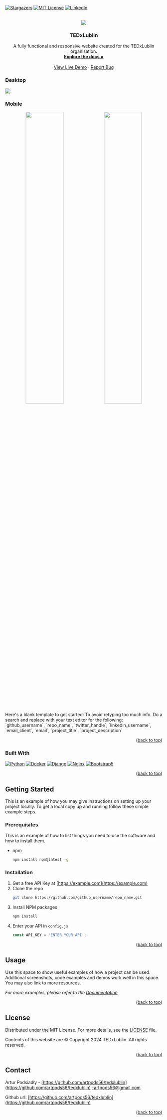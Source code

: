 <!-- Improved compatibility of back to top link: See: https://github.com/othneildrew/Best-README-Template/pull/73 -->
<a id="readme-top"></a>
<!--
*** Thanks for checking out the Best-README-Template. If you have a suggestion
*** that would make this better, please fork the repo and create a pull request
*** or simply open an issue with the tag "enhancement".
*** Don't forget to give the project a star!
*** Thanks again! Now go create something AMAZING! :D
-->



<!-- PROJECT SHIELDS -->
<!--
*** I'm using markdown "reference style" links for readability.
*** Reference links are enclosed in brackets [ ] instead of parentheses ( ).
*** See the bottom of this document for the declaration of the reference variables
*** for contributors-url, forks-url, etc. This is an optional, concise syntax you may use.
*** https://www.markdownguide.org/basic-syntax/#reference-style-links
-->

[![Stargazers][stars-shield]][stars-url]
[![MIT License][license-shield]][license-url]
[![LinkedIn][linkedin-shield]][linkedin-url]



<!-- PROJECT LOGO -->
<br />
<div align="center">
    <picture>
    <source media="(prefers-color-scheme: dark)" srcset="https://drive.google.com/thumbnail?id=1mQRgwnOrJriJkl7ytZ62mQWgSBou-81V&sz=w1620">
    <img src="https://drive.google.com/thumbnail?id=1oPbDHLCIUCQqh7qYySavEaJiFm_u6Xbw&sz=w1620">
    </picture>
<h3 align="center">TEDxLublin</h3>

  <p align="center">
    A fully functional and responsive website created for the TEDxLublin organisation.
    <br />
    <a href="https://github.com/artpods56/tedxlublin"><strong>Explore the docs »</strong></a>
    <br />
    <br />
    <a href="https://tedxlublin.rocks">View Live Demo</a>
    ·
    <a href="https://github.com/artpods56/tedxlublin/issues/new?assignees=&labels=&projects=&template=bug_report.md">Report Bug</a>

  </p>
</div>





<!-- ABOUT THE PROJECT -->
### Desktop
<img src="https://drive.google.com/thumbnail?id=1q_9E--cWjhfO5Ot4_291HbLMEdsTRKn5&sz=w1620"></img>

### Mobile
<p float="left" align="middle">
  <img src="https://drive.google.com/thumbnail?id=1m7pSt57pW7n5qsE9N9seeab-RSt-iNv_&sz=w1620" width="49%" /> 
  <img src="https://drive.google.com/thumbnail?id=1Xo6yP_AJzcLmoU8_Q1Qx4ONt1SfZirnf&sz=w1620" width="49%" />
</p>
Here's a blank template to get started: To avoid retyping too much info. Do a search and replace with your text editor for the following: `github_username`, `repo_name`, `twitter_handle`, `linkedin_username`, `email_client`, `email`, `project_title`, `project_description`

<p align="right">(<a href="#readme-top">back to top</a>)</p>



### Built With


[![Python][Python.org]][Python-url] [![Docker][Docker.com]][Docker-url] [![Django][Django.com]][Django-url] [![Nginx][Nginx.org]][Nginx-url] [![Bootstrap5][Bootstrap5.com]][Bootstrap5-url]


[JQuery.com]: https://img.shields.io/badge/jQuery-0769AD?style=for-the-badge&logo=jquery&logoColor=white
[Python.org]: https://img.shields.io/badge/Python-3776AB?style=for-the-badge&logo=python&logoColor=white
[Python-url]: https://www.python.org/
[Docker.com]: https://img.shields.io/badge/Docker-2496ED?style=for-the-badge&logo=docker&logoColor=white
[Docker-url]: https://www.docker.com/
[Django.com]: https://img.shields.io/badge/Django-092E20?style=for-the-badge&logo=django&logoColor=white
[Django-url]: https://www.djangoproject.com/
[Nginx.org]: https://img.shields.io/badge/Nginx-009639?style=for-the-badge&logo=nginx&logoColor=white
[Nginx-url]: https://nginx.org/
[Bootstrap5.com]: https://img.shields.io/badge/Bootstrap-7952B3?style=for-the-badge&logo=bootstrap&logoColor=white
[Bootstrap5-url]: https://getbootstrap.com/docs/5.0/getting-started/introduction/


<p align="right">(<a href="#readme-top">back to top</a>)</p>


<!-- GETTING STARTED -->
## Getting Started

This is an example of how you may give instructions on setting up your project locally.
To get a local copy up and running follow these simple example steps.

### Prerequisites

This is an example of how to list things you need to use the software and how to install them.
* npm
  ```sh
  npm install npm@latest -g
  ```

### Installation

1. Get a free API Key at [https://example.com](https://example.com)
2. Clone the repo
   ```sh
   git clone https://github.com/github_username/repo_name.git
   ```
3. Install NPM packages
   ```sh
   npm install
   ```
4. Enter your API in `config.js`
   ```js
   const API_KEY = 'ENTER YOUR API';
   ```

<p align="right">(<a href="#readme-top">back to top</a>)</p>



<!-- USAGE EXAMPLES -->
## Usage

Use this space to show useful examples of how a project can be used. Additional screenshots, code examples and demos work well in this space. You may also link to more resources.

_For more examples, please refer to the [Documentation](https://example.com)_

<p align="right">(<a href="#readme-top">back to top</a>)</p>





<!-- LICENSE -->
## License

Distributed under the MIT License. For more details, see the [LICENSE](LICENSE) file.

Contents of this website are © Copyright 2024 TEDxLublin. All rights reserved.
<p align="right">(<a href="#readme-top">back to top</a>)</p>



<!-- CONTACT -->
## Contact

Artur Podsiadły - [https://github.com/artpods56/tedxlublin](https://github.com/artpods56/tedxlublin) -artpods56@gmail.com

Github url: [https://github.com/artpods56/tedxlublin](https://github.com/artpods56/tedxlublin)

<p align="right">(<a href="#readme-top">back to top</a>)</p>





<!-- MARKDOWN LINKS & IMAGES -->
[forks-shield]: https://img.shields.io/github/forks/github_username/repo_name.svg?style=for-the-badge
[forks-url]: https://github.com/github_username/repo_name/network/members
[stars-shield]: https://img.shields.io/github/stars/github_username/repo_name.svg?style=for-the-badge
[stars-url]: https://github.com/github_username/repo_name/stargazers
[issues-shield]: https://img.shields.io/github/issues/github_username/repo_name.svg?style=for-the-badge
[issues-url]: https://github.com/github_username/repo_name/issues
[license-shield]: https://img.shields.io/github/license/github_username/repo_name.svg?style=for-the-badge
[license-url]: https://github.com/artpods56/tedxlublin/blob/main/LICENSE
[linkedin-shield]: https://img.shields.io/badge/-LinkedIn-black.svg?style=for-the-badge&logo=linkedin&colorB=555
[linkedin-url]: https://www.linkedin.com/in/artpods56/
